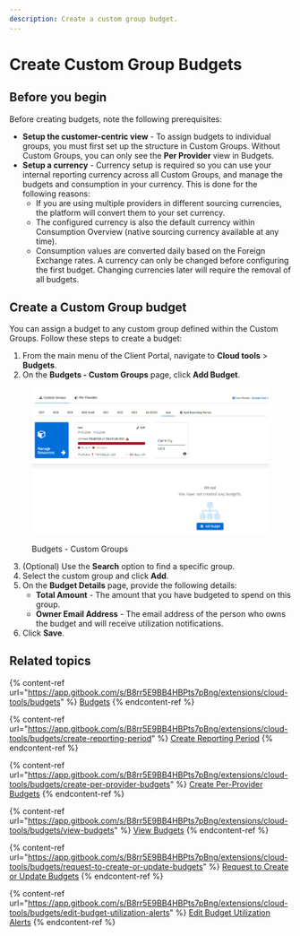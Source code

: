 ```yaml
---
description: Create a custom group budget.
---
```


# Create Custom Group Budgets

## Before you begin <a href="#before-you-start" id="before-you-start"></a>

Before creating budgets, note the following prerequisites:

* **Setup the customer-centric view** - To assign budgets to individual groups, you must first set up the structure in Custom Groups. Without Custom Groups, you can only see the **Per Provider** view in Budgets.
* **Setup a currency** - Currency setup is required so you can use your internal reporting currency across all Custom Groups, and manage the budgets and consumption in your currency. This is done for the following reasons:
  * If you are using multiple providers in different sourcing currencies, the platform will convert them to your set currency.
  * The configured currency is also the default currency within Consumption Overview (native sourcing currency available at any time).
  * Consumption values are converted daily based on the Foreign Exchange rates. A currency can only be changed before configuring the first budget. Changing currencies later will require the removal of all budgets.

## Create a Custom Group budget <a href="#creating-custom-group-budgets" id="creating-custom-group-budgets"></a>

You can assign a budget to any custom group defined within the Custom Groups. Follow these steps to create a budget:

1. From the main menu of the Client Portal, navigate to **Cloud tools** > **Budgets**.
2. On the **Budgets - Custom Groups** page, click **Add Budget**.

<figure><img src="../../../.gitbook/assets/image (813).png" alt="" width="563"><figcaption><p>Budgets - Custom Groups</p></figcaption></figure>

3. (Optional) Use the **Search** option to find a specific group.
4. Select the custom group and click **Add**.&#x20;
5. On the **Budget Details** page, provide the following details:&#x20;
   * **Total Amount** - The amount that you have budgeted to spend on this group.
   * **Owner Email Address** - The email address of the person who owns the budget and will receive utilization notifications.
6. Click **Save**.

## Related topics

{% content-ref url="https://app.gitbook.com/s/B8rr5E9BB4HBPts7pBng/extensions/cloud-tools/budgets" %}
[Budgets](https://app.gitbook.com/s/B8rr5E9BB4HBPts7pBng/extensions/cloud-tools/budgets)
{% endcontent-ref %}

{% content-ref url="https://app.gitbook.com/s/B8rr5E9BB4HBPts7pBng/extensions/cloud-tools/budgets/create-reporting-period" %}
[Create Reporting Period](https://app.gitbook.com/s/B8rr5E9BB4HBPts7pBng/extensions/cloud-tools/budgets/create-reporting-period)
{% endcontent-ref %}

{% content-ref url="https://app.gitbook.com/s/B8rr5E9BB4HBPts7pBng/extensions/cloud-tools/budgets/create-per-provider-budgets" %}
[Create Per-Provider Budgets](https://app.gitbook.com/s/B8rr5E9BB4HBPts7pBng/extensions/cloud-tools/budgets/create-per-provider-budgets)
{% endcontent-ref %}

{% content-ref url="https://app.gitbook.com/s/B8rr5E9BB4HBPts7pBng/extensions/cloud-tools/budgets/view-budgets" %}
[View Budgets](https://app.gitbook.com/s/B8rr5E9BB4HBPts7pBng/extensions/cloud-tools/budgets/view-budgets)
{% endcontent-ref %}

{% content-ref url="https://app.gitbook.com/s/B8rr5E9BB4HBPts7pBng/extensions/cloud-tools/budgets/request-to-create-or-update-budgets" %}
[Request to Create or Update Budgets](https://app.gitbook.com/s/B8rr5E9BB4HBPts7pBng/extensions/cloud-tools/budgets/request-to-create-or-update-budgets)
{% endcontent-ref %}

{% content-ref url="https://app.gitbook.com/s/B8rr5E9BB4HBPts7pBng/extensions/cloud-tools/budgets/edit-budget-utilization-alerts" %}
[Edit Budget Utilization Alerts](https://app.gitbook.com/s/B8rr5E9BB4HBPts7pBng/extensions/cloud-tools/budgets/edit-budget-utilization-alerts)
{% endcontent-ref %}
